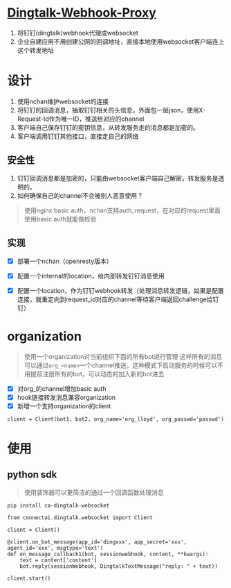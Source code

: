 # [Dingtalk-Webhook-Proxy](https://github.com/ConnectAI-E/Feishu-Webhook-Proxy/tree/dingding)

1. 将钉钉(dingtalk)webhook代理成websocket
2. 企业自建应用不用创建公网的回调地址，直接本地使用websocket客户端连上这个转发地址


# 设计
1. 使用nchan维护websocket的连接
2. 将钉钉的回调消息，抽取钉钉相关的头信息，外面包一层json，使用X-Request-Id作为唯一ID，推送给对应的channel
3. 客户端自己保存钉钉的密钥信息，从转发服务走的消息都是加密的。
4. 客户端调用钉钉其他接口，直接走自己的网络

## 安全性
1. 钉钉回调消息都是加密的，只能由websocket客户端自己解密，转发服务是透明的。
2. 如何确保自己的channel不会被别人恶意使用？
> 使用nginx basic auth，nchan支持auth_request，在对应的request里面使用basic auth就能做校验


## 实现
- [x] 部署一个nchan（openresty版本）
- [x] 配置一个internal的location，给内部转发钉钉消息使用
- [x] 配置一个location，作为钉钉webhook转发（处理消息转发逻辑，如果是配置连接，就重定向到request_id对应的channel等待客户端返回challenge给钉钉）


# organization
> 使用一个organization对当前组织下面的所有bot进行管理
> 这样所有的消息可以通过`org_<name>`一个channel推送，这种模式下启动服务的时候可以不用提前注册所有的bot，可以动态的加入新的bot进去
- [x] 对org_<name>的channel增加basic auth
- [x] hook链接转发消息兼容organization
- [x] 新增一个支持organization的client

```
client = Client(bot1, bot2, org_name='org_lloyd', org_passwd='passwd')
```


# 使用

## python sdk
> 使用装饰器可以更简洁的通过一个回调函数处理消息
```
pip install ca-dingtalk-websocket

from connectai.dingtalk.websocket import Client

client = Client()

@client.on_bot_message(app_id='dingxxx', app_secret='xxx', agent_id='xxx', msgtype='text')
def on_message_callback1(bot, sessionwebhook, content, **kwargs):
    text = content['content']
    bot.reply(sessionWebhook, DingtalkTextMessage("reply: " + text))

client.start()
```
